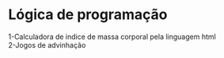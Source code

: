 # Lógica de programação
1-Calculadora de indice de massa corporal pela linguagem html <br>
2-Jogos de advinhação
